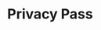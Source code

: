 ---
codehost: https://github.com/privacypass
logohandle: github_privacypass
sort: privacypass
title: Privacy Pass
website: https://privacypass.github.io/
---